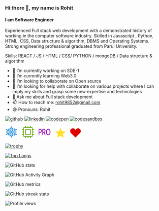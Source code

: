 ### Hi there 👋, my name is Rohit
#### I am Software Engineer 
Experienced Full stack web development with a demonstrated history of working in the computer software industry. Skilled in Javascript , Python, HTML, CSS, Data structure & algorithm, DBMS and Operating Systems. Strong engineering professional graduated from Parul University. 

Skills:  REACT / JS / HTML / CSS/ PYTHON / mongoDB / Data structure & algorithm  

- 🔭 I’m currently working on SDE-1 
- 🌱 I’m currently learning Web3.0 
- 👯 I’m looking to collaborate on Open source 
- 🤔 I’m looking for help with collaborate on various projects where I can imply my skills and grasp some new expertise and technologies 
- 💬 Ask me about Full stack development  
- 📫 How to reach me: rohit9852@gmail.com 
- 😄 Pronouns: Rohit 


[<img src='https://cdn.jsdelivr.net/npm/simple-icons@3.0.1/icons/github.svg' alt='github' height='40'>](https://github.com/rohit9852)  [<img src='https://cdn.jsdelivr.net/npm/simple-icons@3.0.1/icons/linkedin.svg' alt='linkedin' height='40'>](https://www.linkedin.com/in/rohit-prasad-kushwaha-896827163/)  [<img src='https://cdn.jsdelivr.net/npm/simple-icons@3.0.1/icons/codepen.svg' alt='codepen' height='40'>](https://codepen.io/https://codepen.io/rohitpr9852)  [<img src='https://cdn.jsdelivr.net/npm/simple-icons@3.0.1/icons/codesandbox.svg' alt='codesandbox' height='40'>](https://codesandbox.io/u/https://codesandbox.io/u/rohit9852)  

<a href='https://archiveprogram.github.com/'><img src='https://raw.githubusercontent.com/acervenky/animated-github-badges/master/assets/acbadge.gif' width='40' height='40'></a> <a href='https://docs.github.com/en/developers'><img src='https://raw.githubusercontent.com/acervenky/animated-github-badges/master/assets/devbadge.gif' width='40' height='40'></a> <a href='https://github.com/pricing'><img src='https://raw.githubusercontent.com/acervenky/animated-github-badges/master/assets/pro.gif' width='40' height='40'></a> <a href='https://stars.github.com/'><img src='https://raw.githubusercontent.com/acervenky/animated-github-badges/master/assets/starbadge.gif' width='35' height='35'></a> <a href='https://docs.github.com/en/github/supporting-the-open-source-community-with-github-sponsors'><img src='https://raw.githubusercontent.com/acervenky/animated-github-badges/master/assets/sponsorbadge.gif' width='35' height='35'></a> 

[![trophy](https://github-profile-trophy.vercel.app/?username=rohit9852)](https://github.com/ryo-ma/github-profile-trophy)

[![Top Langs](https://github-readme-stats.vercel.app/api/top-langs/?username=rohit9852)](https://github.com/anuraghazra/github-readme-stats)

![GitHub stats](https://github-readme-stats.vercel.app/api?username=rohit9852&show_icons=true&count_private=true)  

![GitHub Activity Graph](https://activity-graph.herokuapp.com/graph?username=rohit9852)  

![GitHub metrics](https://metrics.lecoq.io/rohit9852)  

![GitHub streak stats](https://github-readme-streak-stats.herokuapp.com/?user=rohit9852)  

![Profile views](https://gpvc.arturio.dev/rohit9852)  
